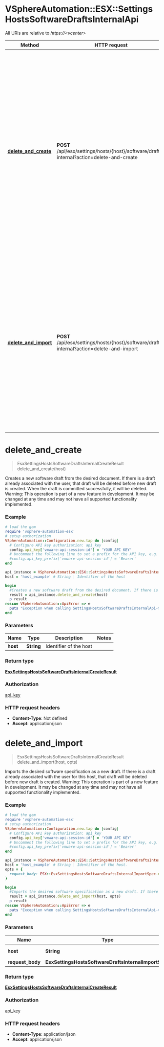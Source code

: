 # VSphereAutomation::ESX::SettingsHostsSoftwareDraftsInternalApi

All URIs are relative to *https://&lt;vcenter&gt;*

Method | HTTP request | Description
------------- | ------------- | -------------
[**delete_and_create**](SettingsHostsSoftwareDraftsInternalApi.md#delete_and_create) | **POST** /api/esx/settings/hosts/{host}/software/drafts-internal?action&#x3D;delete-and-create | Creates a new software draft from the desired document. If there is a draft already associated with the user, that draft will be deleted before new draft is created. When the draft is committed successfully, it will be deleted. Warning: This operation is part of a new feature in development. It may be changed at any time and may not have all supported functionality implemented.
[**delete_and_import**](SettingsHostsSoftwareDraftsInternalApi.md#delete_and_import) | **POST** /api/esx/settings/hosts/{host}/software/drafts-internal?action&#x3D;delete-and-import | Imports the desired software specification as a new draft. If there is a draft already associated with the user for this host, that draft will be deleted before new draft is created. Warning: This operation is part of a new feature in development. It may be changed at any time and may not have all supported functionality implemented.


# **delete_and_create**
> EsxSettingsHostsSoftwareDraftsInternalCreateResult delete_and_create(host)

Creates a new software draft from the desired document. If there is a draft already associated with the user, that draft will be deleted before new draft is created. When the draft is committed successfully, it will be deleted. Warning: This operation is part of a new feature in development. It may be changed at any time and may not have all supported functionality implemented.

### Example
```ruby
# load the gem
require 'vsphere-automation-esx'
# setup authorization
VSphereAutomation::Configuration.new.tap do |config|
  # Configure API key authorization: api_key
  config.api_key['vmware-api-session-id'] = 'YOUR API KEY'
  # Uncomment the following line to set a prefix for the API key, e.g. 'Bearer' (defaults to nil)
  #config.api_key_prefix['vmware-api-session-id'] = 'Bearer'
end

api_instance = VSphereAutomation::ESX::SettingsHostsSoftwareDraftsInternalApi.new
host = 'host_example' # String | Identifier of the host

begin
  #Creates a new software draft from the desired document. If there is a draft already associated with the user, that draft will be deleted before new draft is created. When the draft is committed successfully, it will be deleted. Warning: This operation is part of a new feature in development. It may be changed at any time and may not have all supported functionality implemented.
  result = api_instance.delete_and_create(host)
  p result
rescue VSphereAutomation::ApiError => e
  puts "Exception when calling SettingsHostsSoftwareDraftsInternalApi->delete_and_create: #{e}"
end
```

### Parameters

Name | Type | Description  | Notes
------------- | ------------- | ------------- | -------------
 **host** | **String**| Identifier of the host | 

### Return type

[**EsxSettingsHostsSoftwareDraftsInternalCreateResult**](EsxSettingsHostsSoftwareDraftsInternalCreateResult.md)

### Authorization

[api_key](../README.md#api_key)

### HTTP request headers

 - **Content-Type**: Not defined
 - **Accept**: application/json



# **delete_and_import**
> EsxSettingsHostsSoftwareDraftsInternalCreateResult delete_and_import(host, opts)

Imports the desired software specification as a new draft. If there is a draft already associated with the user for this host, that draft will be deleted before new draft is created. Warning: This operation is part of a new feature in development. It may be changed at any time and may not have all supported functionality implemented.

### Example
```ruby
# load the gem
require 'vsphere-automation-esx'
# setup authorization
VSphereAutomation::Configuration.new.tap do |config|
  # Configure API key authorization: api_key
  config.api_key['vmware-api-session-id'] = 'YOUR API KEY'
  # Uncomment the following line to set a prefix for the API key, e.g. 'Bearer' (defaults to nil)
  #config.api_key_prefix['vmware-api-session-id'] = 'Bearer'
end

api_instance = VSphereAutomation::ESX::SettingsHostsSoftwareDraftsInternalApi.new
host = 'host_example' # String | Identifier of the host.
opts = {
  request_body: ESX::EsxSettingsHostsSoftwareDraftsInternalImportSpec.new # EsxSettingsHostsSoftwareDraftsInternalImportSpec | 
}

begin
  #Imports the desired software specification as a new draft. If there is a draft already associated with the user for this host, that draft will be deleted before new draft is created. Warning: This operation is part of a new feature in development. It may be changed at any time and may not have all supported functionality implemented.
  result = api_instance.delete_and_import(host, opts)
  p result
rescue VSphereAutomation::ApiError => e
  puts "Exception when calling SettingsHostsSoftwareDraftsInternalApi->delete_and_import: #{e}"
end
```

### Parameters

Name | Type | Description  | Notes
------------- | ------------- | ------------- | -------------
 **host** | **String**| Identifier of the host. | 
 **request_body** | **EsxSettingsHostsSoftwareDraftsInternalImportSpec**|  | [optional] 

### Return type

[**EsxSettingsHostsSoftwareDraftsInternalCreateResult**](EsxSettingsHostsSoftwareDraftsInternalCreateResult.md)

### Authorization

[api_key](../README.md#api_key)

### HTTP request headers

 - **Content-Type**: application/json
 - **Accept**: application/json



